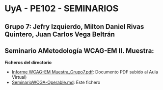 # UyA - PE102 - SEMINARIOS
## Grupo 7: Jefry Izquierdo, Milton Daniel Rivas Quintero, Juan Carlos Vega Beltrán


## Seminario AMetodología WCAG-EM II. Muestra: 

**Ficheros del directorio**
  - [Informe WCAG-EM Muestra_Grupo7.pdf](https://github.com/Nitro1000/UyA/blob/master/Seminario%20WGCA%20operable/WCAG_operable-Grupo%20_7.pdf): Documento PDF subido al Aula Virtual)
  - [SeminarioWCGA-Operable.md](https://github.com/Nitro1000/UyA/edit/master/Seminario%20WGCA%20operable/SeminarioWCGA-Operable.md): Este fichero
